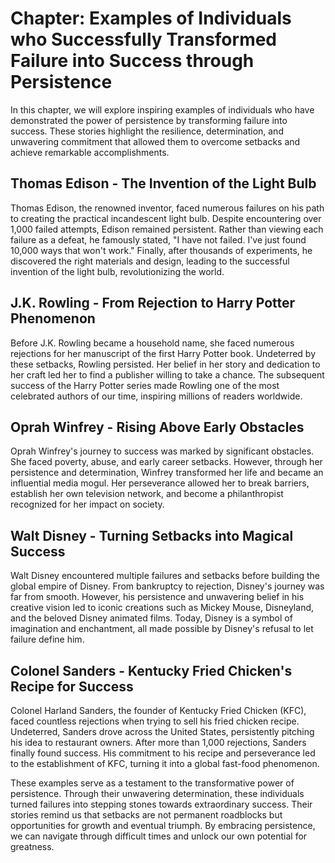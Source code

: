 Chapter: Examples of Individuals who Successfully Transformed Failure into Success through Persistence
======================================================================================================

In this chapter, we will explore inspiring examples of individuals who have demonstrated the power of persistence by transforming failure into success. These stories highlight the resilience, determination, and unwavering commitment that allowed them to overcome setbacks and achieve remarkable accomplishments.

Thomas Edison - The Invention of the Light Bulb
-----------------------------------------------

Thomas Edison, the renowned inventor, faced numerous failures on his path to creating the practical incandescent light bulb. Despite encountering over 1,000 failed attempts, Edison remained persistent. Rather than viewing each failure as a defeat, he famously stated, "I have not failed. I've just found 10,000 ways that won't work." Finally, after thousands of experiments, he discovered the right materials and design, leading to the successful invention of the light bulb, revolutionizing the world.

J.K. Rowling - From Rejection to Harry Potter Phenomenon
--------------------------------------------------------

Before J.K. Rowling became a household name, she faced numerous rejections for her manuscript of the first Harry Potter book. Undeterred by these setbacks, Rowling persisted. Her belief in her story and dedication to her craft led her to find a publisher willing to take a chance. The subsequent success of the Harry Potter series made Rowling one of the most celebrated authors of our time, inspiring millions of readers worldwide.

Oprah Winfrey - Rising Above Early Obstacles
--------------------------------------------

Oprah Winfrey's journey to success was marked by significant obstacles. She faced poverty, abuse, and early career setbacks. However, through her persistence and determination, Winfrey transformed her life and became an influential media mogul. Her perseverance allowed her to break barriers, establish her own television network, and become a philanthropist recognized for her impact on society.

Walt Disney - Turning Setbacks into Magical Success
---------------------------------------------------

Walt Disney encountered multiple failures and setbacks before building the global empire of Disney. From bankruptcy to rejection, Disney's journey was far from smooth. However, his persistence and unwavering belief in his creative vision led to iconic creations such as Mickey Mouse, Disneyland, and the beloved Disney animated films. Today, Disney is a symbol of imagination and enchantment, all made possible by Disney's refusal to let failure define him.

Colonel Sanders - Kentucky Fried Chicken's Recipe for Success
-------------------------------------------------------------

Colonel Harland Sanders, the founder of Kentucky Fried Chicken (KFC), faced countless rejections when trying to sell his fried chicken recipe. Undeterred, Sanders drove across the United States, persistently pitching his idea to restaurant owners. After more than 1,000 rejections, Sanders finally found success. His commitment to his recipe and perseverance led to the establishment of KFC, turning it into a global fast-food phenomenon.

These examples serve as a testament to the transformative power of persistence. Through their unwavering determination, these individuals turned failures into stepping stones towards extraordinary success. Their stories remind us that setbacks are not permanent roadblocks but opportunities for growth and eventual triumph. By embracing persistence, we can navigate through difficult times and unlock our own potential for greatness.
